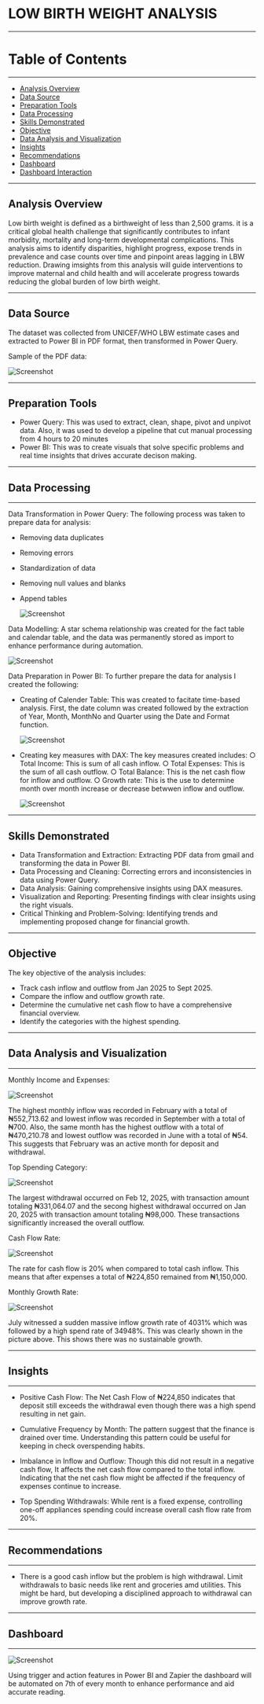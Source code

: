 # LOW BIRTH WEIGHT ANALYSIS
----
# Table of Contents
----
- [Analysis Overview](#analysis-overview)
- [Data Source](#data-source)
- [Preparation Tools](#preparation-tools)
- [Data Processing](#data-processing)
- [Skills Demonstrated](#skills-demonstrated)
- [Objective](#objective)
- [Data Analysis and Visualization](#data-analysis-and-visualization)
- [Insights](#insights)
- [Recommendations](#recommendations)
- [Dashboard](#dashboard)
- [Dashboard Interaction](https://app.powerbi.com/groups/me/reports/c85de3ac-4038-4785-9237-0b0b6cc18185/fd61d198c31c2463f7b9?experience=power-bi)
----

## Analysis Overview
Low birth weight is defined as a birthweight of less than 2,500 grams. it is a critical global health challenge that significantly contributes to infant morbidity, mortality and long-term developmental complications. This analysis aims to identify disparities, highlight progress, expose trends in prevalence and case counts over time and pinpoint areas lagging in LBW reduction. Drawing imsights from this analysis will guide interventions to improve maternal and child health and will accelerate progress towards reducing the global burden of low birth weight.

----

## Data Source
The dataset was collected from UNICEF/WHO LBW estimate cases and extracted to Power BI in PDF format, then transformed in Power Query.

Sample of the PDF data:

![Screenshot](/images/Screenshot%20180743.png)

----

## Preparation Tools
  - Power Query: This was used to extract, clean, shape, pivot and unpivot data. Also, it was used to develop a pipeline that cut manual processing from 4 hours to 20 minutes
  - Power BI: This was to create visuals that solve specific problems and real time insights that drives accurate decison making.
    
----

## Data Processing
----
Data Transformation in Power Query: The following process was taken to prepare data for analysis:
  - Removing data duplicates
  - Removing errors
  - Standardization of data
  - Removing null values and blanks
  - Append tables
    
    ![Screenshot](/images/Screenshot%20175855.png)

Data Modelling: A star schema relationship was created for the fact table and calendar table, and the data was permanently stored as import to enhance performance during automation.

![Screenshot](/images/Screenshot%20175821.png)

Data Preparation in Power BI: To further prepare the data for analysis I created the following:
   - Creating of Calender Table: This was created to facitate time-based analysis. First, the date column was created followed by the extraction of Year, Month, MonthNo and Quarter using the Date and Format function.
     
     ![Screenshot](/Project/Screenshot%20175938.png) 

   - Creating key measures with DAX: The key measures created includes:
        ○ Total Income: This is sum of all cash inflow.
        ○ Total Expenses: This is the sum of all cash outflow.
        ○ Total Balance: This is the net cash flow for inflow and outflow.
        ○ Growth rate: This is the use to determine month over month increase or decrease betwwen inflow and outflow.
     
        ![Screenshot](/Project/Screenshot%20013439.png)

----

## Skills Demonstrated
   - Data Transformation and Extraction: Extracting PDF data from gmail and transforming the data in Power BI.
   - Data Processing and Cleaning: Correcting errors and inconsistencies in data using Power Query.
   - Data Analysis: Gaining comprehensive insights using DAX measures.
   - Visualization and Reporting: Presenting findings with clear insights using the right visuals.
   - Critical Thinking and Problem-Solving: Identifying trends and implementing proposed change for financial growth.

----

## Objective
The key objective of the analysis includes:
   - Track cash inflow and outflow from Jan 2025 to Sept 2025.
   - Compare the inflow and outflow growth rate.
   - Determine the cumulative net cash flow to have a comprehensive financial overview.
   - Identify the categories with the highest spending.

----

## Data Analysis and Visualization
----
Monthly Income and Expenses:

![Screenshot](/Project/Screenshot%20013229.png)

The highest monthly inflow was recorded in February with a total of ₦552,713.62 and lowest inflow was recorded in September with a total of ₦700. Also, the same month has the highest outflow with a total of ₦470,210.78 and lowest outflow was recorded in June with a total of ₦54. This suggests that February was an active month for deposit and withdrawal.

Top Spending Category:

![Screenshot](/Project/Screenshot%20013305.png)

The largest withdrawal occurred on Feb 12, 2025, with transaction amount totaling ₦331,064.07 and the secong highest withdrawal occurred on Jan 20, 2025 with transaction amount totaling ₦98,000. These transactions significantly increased the overall outflow.

Cash Flow Rate:

![Screenshot](/Project/Screenshot%20013330.png)

The rate for cash flow is 20% when compared to total cash inflow. This means that after expenses a total of ₦224,850 remained from ₦1,150,000.

Monthly Growth Rate:

![Screenshot](/Project/Screenshot%20013210.png)

July witnessed a sudden massive inflow growth rate of 4031% which was followed by a high spend rate of 34948%. This was clearly shown in the picture above. This shows there was no sustainable growth.

----

## Insights

----

   - Positive Cash Flow: The Net Cash Flow of ₦224,850 indicates that deposit still exceeds the withdrawal even though there was a high spend resulting in net gain.

   - Cumulative Frequency by Month: The pattern suggest that the finance is drained over time. Understanding this pattern could be useful for keeping in check overspending habits.

   - Imbalance in Inflow and Outflow: Though this did not result in a negative cash flow, It affects the net cash flow compared to the total inflow. Indicating that the net cash flow might be affected if the frequency of expenses continue to increase.

   - Top Spending Withdrawals: While rent is a fixed expense, controlling one-off appliances spending could increase overall cash flow rate from 20%.

----

## Recommendations

----

   - There is a good cash inflow but the problem is high withdrawal. Limit withdrawals to basic needs like rent and groceries amd utilities. This might be hard, but developing a disciplined approach to withdrawal can improve growth rate.

----

## Dashboard

----

![Screenshot](/Project/Screenshot1%20014850.png)

Using trigger and action features in Power BI and Zapier the dashboard will be automated on 7th of every month to enhance performance and aid accurate reading.


     
